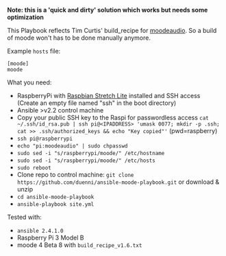 **Note: this is a 'quick and dirty' solution which works but needs some optimization**

This Playbook reflects Tim Curtis' build_recipe for [moodeaudio](http://moodeaudio.org/). So a build of moode won't has to be done manually anymore.

Example `hosts` file:

```
[moode]
moode
```

What you need:
* RaspberryPi with [Raspbian Stretch Lite](http://downloads.raspberrypi.org/raspbian_lite/images/raspbian_lite-2017-09-08/2017-09-07-raspbian-stretch-lite.zip) installed and SSH access (Create an empty file named "ssh" in the boot directory)
* Ansible >v2.2 control machine
* Copy your public SSH key to the Raspi for passwordless access `cat ~/.ssh/id_rsa.pub | ssh pi@<IPADDRESS> 'umask 0077; mkdir -p .ssh; cat >> .ssh/authorized_keys && echo "Key copied"'` (pwd=raspberry)
* `ssh pi@raspberrypi` 
* `echo "pi:moodeaudio" | sudo chpasswd`
* `sudo sed -i "s/raspberrypi/moode/" /etc/hostname`
* `sudo sed -i "s/raspberrypi/moode/" /etc/hosts`
* `sudo reboot`
* Clone repo to control machine: `git clone https://github.com/duenni/ansible-moode-playbook.git` or download & unzip
* `cd ansible-moode-playbook`
* `ansible-playbook site.yml`

Tested with:
* `ansible 2.4.1.0`
* Raspberry Pi 3 Model B
* moode 4 Beta 8 with `build_recipe_v1.6.txt`